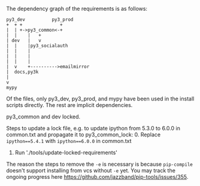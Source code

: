 The dependency graph of the requirements is as follows:

```
py3_dev          py3_prod
+  + +              +
|  | +->py3_common<-+
|  |    |   +
| dev   |   v
|  |    |py3_socialauth
|  |    |
|  |    |
|  |    |
|  v    +---------->emailmirror
|  docs,py3k
|
v
mypy
```

Of the files, only py3_dev, py3_prod, and mypy have been used in the install
scripts directly. The rest are implicit dependencies.

py3_common and dev locked.

Steps to update a lock file, e.g. to update ipython from 5.3.0 to 6.0.0 in
common.txt and propagate it to py3_common_lock:
0. Replace `ipython==5.4.1` with `ipython==6.0.0` in common.txt
1. Run './tools/update-locked-requirements'

The reason the steps to remove the `-e` is necessary is because `pip-compile`
doesn't support installing from vcs without `-e` yet.
You may track the ongoing progress here https://github.com/jazzband/pip-tools/issues/355.
